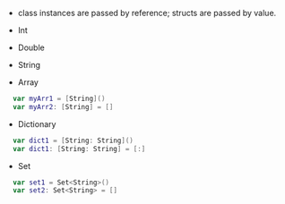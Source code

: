 * class instances are passed by reference; structs are passed by value. 

* Int

* Double

* String

* Array

```swift
  var myArr1 = [String]()
  var myArr2: [String] = []
```

* Dictionary

```swift
  var dict1 = [String: String]()
  var dict1: [String: String] = [:]
```

* Set

```swift
  var set1 = Set<String>()
  var set2: Set<String> = []
```
